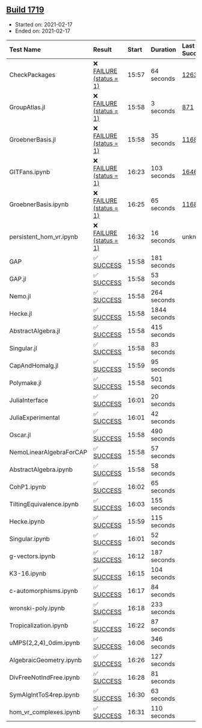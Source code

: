 ## [Build 1719](https://oscarci.mathematik.uni-kl.de/job/oscar-stable/1719/)

* Started on: 2021-02-17
* Ended on: 2021-02-17

| Test Name    | Result | Start | Duration | Last Success | First Failure |
|:-------------|:-------|:------|:---------|:-------------|:--------------|
| CheckPackages | ❌ [FAILURE (status = 1)](https://oscarci.mathematik.uni-kl.de/job/oscar-stable/1719/artifact/logs/build-1719/CheckPackages.log) | 15:57 | 64 seconds | [1263](https://oscarci.mathematik.uni-kl.de/job/oscar-stable/1263/) | [1264](https://oscarci.mathematik.uni-kl.de/job/oscar-stable/1264/) |
| GroupAtlas.jl | ❌ [FAILURE (status = 1)](https://oscarci.mathematik.uni-kl.de/job/oscar-stable/1719/artifact/logs/build-1719/GroupAtlas.jl.log) | 15:58 | 3 seconds | [871](https://oscarci.mathematik.uni-kl.de/job/oscar-stable/871/) | [872](https://oscarci.mathematik.uni-kl.de/job/oscar-stable/872/) |
| GroebnerBasis.jl | ❌ [FAILURE (status = 1)](https://oscarci.mathematik.uni-kl.de/job/oscar-stable/1719/artifact/logs/build-1719/GroebnerBasis.jl.log) | 15:58 | 35 seconds | [1168](https://oscarci.mathematik.uni-kl.de/job/oscar-stable/1168/) | [1169](https://oscarci.mathematik.uni-kl.de/job/oscar-stable/1169/) |
| GITFans.ipynb | ❌ [FAILURE (status = 1)](https://oscarci.mathematik.uni-kl.de/job/oscar-stable/1719/artifact/logs/build-1719/GITFans.ipynb.log) | 16:23 | 103 seconds | [1646](https://oscarci.mathematik.uni-kl.de/job/oscar-stable/1646/) | [1647](https://oscarci.mathematik.uni-kl.de/job/oscar-stable/1647/) |
| GroebnerBasis.ipynb | ❌ [FAILURE (status = 1)](https://oscarci.mathematik.uni-kl.de/job/oscar-stable/1719/artifact/logs/build-1719/GroebnerBasis.ipynb.log) | 16:25 | 65 seconds | [1168](https://oscarci.mathematik.uni-kl.de/job/oscar-stable/1168/) | [1169](https://oscarci.mathematik.uni-kl.de/job/oscar-stable/1169/) |
| persistent_hom_vr.ipynb | ❌ [FAILURE (status = 1)](https://oscarci.mathematik.uni-kl.de/job/oscar-stable/1719/artifact/logs/build-1719/persistent_hom_vr.ipynb.log) | 16:32 | 16 seconds | unknown | unknown |
| GAP | ✅ [SUCCESS](https://oscarci.mathematik.uni-kl.de/job/oscar-stable/1719/artifact/logs/build-1719/GAP.log) | 15:58 | 181 seconds |  |  |
| GAP.jl | ✅ [SUCCESS](https://oscarci.mathematik.uni-kl.de/job/oscar-stable/1719/artifact/logs/build-1719/GAP.jl.log) | 15:58 | 53 seconds |  |  |
| Nemo.jl | ✅ [SUCCESS](https://oscarci.mathematik.uni-kl.de/job/oscar-stable/1719/artifact/logs/build-1719/Nemo.jl.log) | 15:58 | 264 seconds |  |  |
| Hecke.jl | ✅ [SUCCESS](https://oscarci.mathematik.uni-kl.de/job/oscar-stable/1719/artifact/logs/build-1719/Hecke.jl.log) | 15:58 | 1844 seconds |  |  |
| AbstractAlgebra.jl | ✅ [SUCCESS](https://oscarci.mathematik.uni-kl.de/job/oscar-stable/1719/artifact/logs/build-1719/AbstractAlgebra.jl.log) | 15:58 | 415 seconds |  |  |
| Singular.jl | ✅ [SUCCESS](https://oscarci.mathematik.uni-kl.de/job/oscar-stable/1719/artifact/logs/build-1719/Singular.jl.log) | 15:58 | 83 seconds |  |  |
| CapAndHomalg.jl | ✅ [SUCCESS](https://oscarci.mathematik.uni-kl.de/job/oscar-stable/1719/artifact/logs/build-1719/CapAndHomalg.jl.log) | 15:59 | 95 seconds |  |  |
| Polymake.jl | ✅ [SUCCESS](https://oscarci.mathematik.uni-kl.de/job/oscar-stable/1719/artifact/logs/build-1719/Polymake.jl.log) | 15:58 | 501 seconds |  |  |
| JuliaInterface | ✅ [SUCCESS](https://oscarci.mathematik.uni-kl.de/job/oscar-stable/1719/artifact/logs/build-1719/JuliaInterface.log) | 16:01 | 20 seconds |  |  |
| JuliaExperimental | ✅ [SUCCESS](https://oscarci.mathematik.uni-kl.de/job/oscar-stable/1719/artifact/logs/build-1719/JuliaExperimental.log) | 16:01 | 42 seconds |  |  |
| Oscar.jl | ✅ [SUCCESS](https://oscarci.mathematik.uni-kl.de/job/oscar-stable/1719/artifact/logs/build-1719/Oscar.jl.log) | 15:58 | 490 seconds |  |  |
| NemoLinearAlgebraForCAP | ✅ [SUCCESS](https://oscarci.mathematik.uni-kl.de/job/oscar-stable/1719/artifact/logs/build-1719/NemoLinearAlgebraForCAP.log) | 15:58 | 57 seconds |  |  |
| AbstractAlgebra.ipynb | ✅ [SUCCESS](https://oscarci.mathematik.uni-kl.de/job/oscar-stable/1719/artifact/logs/build-1719/AbstractAlgebra.ipynb.log) | 15:58 | 58 seconds |  |  |
| CohP1.ipynb | ✅ [SUCCESS](https://oscarci.mathematik.uni-kl.de/job/oscar-stable/1719/artifact/logs/build-1719/CohP1.ipynb.log) | 16:02 | 65 seconds |  |  |
| TiltingEquivalence.ipynb | ✅ [SUCCESS](https://oscarci.mathematik.uni-kl.de/job/oscar-stable/1719/artifact/logs/build-1719/TiltingEquivalence.ipynb.log) | 16:03 | 155 seconds |  |  |
| Hecke.ipynb | ✅ [SUCCESS](https://oscarci.mathematik.uni-kl.de/job/oscar-stable/1719/artifact/logs/build-1719/Hecke.ipynb.log) | 15:59 | 115 seconds |  |  |
| Singular.ipynb | ✅ [SUCCESS](https://oscarci.mathematik.uni-kl.de/job/oscar-stable/1719/artifact/logs/build-1719/Singular.ipynb.log) | 16:01 | 52 seconds |  |  |
| g-vectors.ipynb | ✅ [SUCCESS](https://oscarci.mathematik.uni-kl.de/job/oscar-stable/1719/artifact/logs/build-1719/g-vectors.ipynb.log) | 16:12 | 187 seconds |  |  |
| K3-16.ipynb | ✅ [SUCCESS](https://oscarci.mathematik.uni-kl.de/job/oscar-stable/1719/artifact/logs/build-1719/K3-16.ipynb.log) | 16:15 | 104 seconds |  |  |
| c-automorphisms.ipynb | ✅ [SUCCESS](https://oscarci.mathematik.uni-kl.de/job/oscar-stable/1719/artifact/logs/build-1719/c-automorphisms.ipynb.log) | 16:17 | 84 seconds |  |  |
| wronski-poly.ipynb | ✅ [SUCCESS](https://oscarci.mathematik.uni-kl.de/job/oscar-stable/1719/artifact/logs/build-1719/wronski-poly.ipynb.log) | 16:18 | 233 seconds |  |  |
| Tropicalization.ipynb | ✅ [SUCCESS](https://oscarci.mathematik.uni-kl.de/job/oscar-stable/1719/artifact/logs/build-1719/Tropicalization.ipynb.log) | 16:22 | 87 seconds |  |  |
| uMPS(2,2,4)_0dim.ipynb | ✅ [SUCCESS](https://oscarci.mathematik.uni-kl.de/job/oscar-stable/1719/artifact/logs/build-1719/uMPS-2-2-4-_0dim.ipynb.log) | 16:06 | 346 seconds |  |  |
| AlgebraicGeometry.ipynb | ✅ [SUCCESS](https://oscarci.mathematik.uni-kl.de/job/oscar-stable/1719/artifact/logs/build-1719/AlgebraicGeometry.ipynb.log) | 16:26 | 127 seconds |  |  |
| DivFreeNotIndFree.ipynb | ✅ [SUCCESS](https://oscarci.mathematik.uni-kl.de/job/oscar-stable/1719/artifact/logs/build-1719/DivFreeNotIndFree.ipynb.log) | 16:28 | 81 seconds |  |  |
| SymAlgIntToS4rep.ipynb | ✅ [SUCCESS](https://oscarci.mathematik.uni-kl.de/job/oscar-stable/1719/artifact/logs/build-1719/SymAlgIntToS4rep.ipynb.log) | 16:30 | 63 seconds |  |  |
| hom_vr_complexes.ipynb | ✅ [SUCCESS](https://oscarci.mathematik.uni-kl.de/job/oscar-stable/1719/artifact/logs/build-1719/hom_vr_complexes.ipynb.log) | 16:31 | 110 seconds |  |  |
